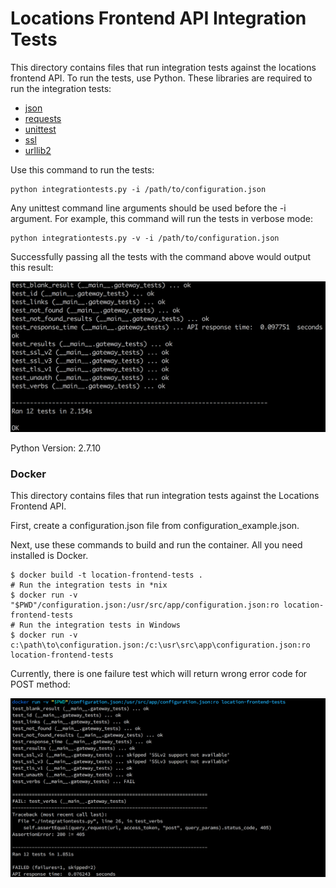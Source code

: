 # Locations Frontend API Integration Tests

This directory contains files that run integration tests against the locations frontend API. To run the tests, use Python. These libraries are required to run the integration tests:

* [json](https://docs.python.org/2/library/json.html)
* [requests](http://docs.python-requests.org/en/master/)
* [unittest](https://docs.python.org/2/library/unittest.html)
* [ssl](https://pypi.python.org/pypi/ssl/)
* [urllib2](https://docs.python.org/2/library/urllib2.html)

Use this command to run the tests:

	python integrationtests.py -i /path/to/configuration.json

Any unittest command line arguments should be used before the -i argument. For example, this command will run the tests in verbose mode:

	python integrationtests.py -v -i /path/to/configuration.json

Successfully passing all the tests with the command above would output this result:

![success_test](images/successful-test.png)

Python Version: 2.7.10

### Docker

This directory contains files that run integration tests against the Locations Frontend API.

First, create a configuration.json file from configuration_example.json.

Next, use these commands to build and run the container. All you need installed is Docker.

```shell
$ docker build -t location-frontend-tests .
# Run the integration tests in *nix
$ docker run -v "$PWD"/configuration.json:/usr/src/app/configuration.json:ro location-frontend-tests
# Run the integration tests in Windows
$ docker run -v c:\path\to\configuration.json:/c:\usr\src\app\configuration.json:ro location-frontend-tests
```

Currently, there is one failure test which will return wrong error code for POST method:

![failed_test](images/failed-test.png)

